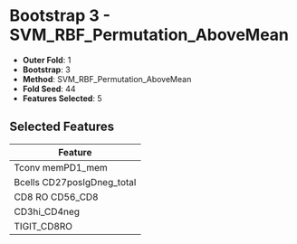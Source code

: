 # Bootstrap 3 - SVM_RBF_Permutation_AboveMean

- **Outer Fold**: 1
- **Bootstrap**: 3
- **Method**: SVM_RBF_Permutation_AboveMean
- **Fold Seed**: 44
- **Features Selected**: 5

## Selected Features

| Feature |
|---------|
| Tconv memPD1_mem |
| Bcells CD27posIgDneg_total |
| CD8 RO CD56_CD8 |
| CD3hi_CD4neg |
| TIGIT_CD8RO |
